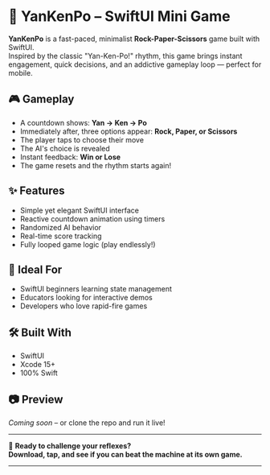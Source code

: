 # 🥋 YanKenPo – SwiftUI Mini Game

**YanKenPo** is a fast-paced, minimalist **Rock-Paper-Scissors** game built with SwiftUI.  
Inspired by the classic "Yan-Ken-Po!" rhythm, this game brings instant engagement, quick decisions, and an addictive gameplay loop — perfect for mobile.

## 🎮 Gameplay
- A countdown shows: **Yan → Ken → Po**
- Immediately after, three options appear: **Rock, Paper, or Scissors**
- The player taps to choose their move
- The AI's choice is revealed
- Instant feedback: **Win or Lose**
- The game resets and the rhythm starts again!

## ✨ Features
- Simple yet elegant SwiftUI interface
- Reactive countdown animation using timers
- Randomized AI behavior
- Real-time score tracking
- Fully looped game logic (play endlessly!)

## 🚀 Ideal For
- SwiftUI beginners learning state management
- Educators looking for interactive demos
- Developers who love rapid-fire games

## 🛠️ Built With
- SwiftUI
- Xcode 15+
- 100% Swift

## 📷 Preview
_Coming soon_ – or clone the repo and run it live!

---

🎯 **Ready to challenge your reflexes?  
Download, tap, and see if you can beat the machine at its own game.**

---

